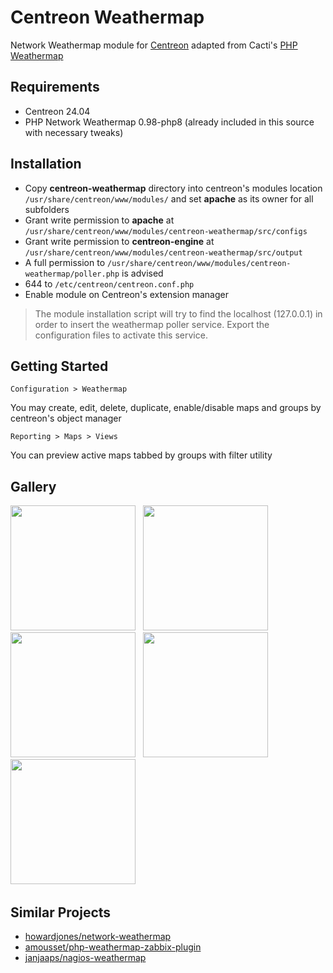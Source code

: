 # Centreon Weathermap
Network Weathermap module for [Centreon](https://github.com/centreon/centreon) adapted from Cacti's [PHP Weathermap](http://www.network-weathermap.com)

## Requirements
* Centreon 24.04
* PHP Network Weathermap 0.98-php8 (already included in this source with necessary tweaks)

## Installation
* Copy **centreon-weathermap** directory into centreon's modules location `/usr/share/centreon/www/modules/` and set **apache** as its owner for all subfolders
* Grant write permission to **apache** at `/usr/share/centreon/www/modules/centreon-weathermap/src/configs`
* Grant write permission to **centreon-engine** at `/usr/share/centreon/www/modules/centreon-weathermap/src/output`
* A full permission to `/usr/share/centreon/www/modules/centreon-weathermap/poller.php` is advised
* 644 to `/etc/centreon/centreon.conf.php`
* Enable module on Centreon's extension manager

> The module installation script will try to find the localhost (127.0.0.1) in order to insert the weathermap poller service. Export the configuration files to activate this service.

## Getting Started
```
Configuration > Weathermap
```
You may create, edit, delete, duplicate, enable/disable maps and groups by centreon's object manager
```
Reporting > Maps > Views
```
You can preview active maps tabbed by groups with filter utility

## Gallery

<img src='https://user-images.githubusercontent.com/25208457/190007848-092daa65-9eba-4e92-adbe-887f930c1921.png' height=200> &nbsp;
<img src='https://user-images.githubusercontent.com/25208457/190008969-2b45fcf3-0c57-4821-a310-bd122abc9be0.png' height=200> &nbsp;
<img src='https://user-images.githubusercontent.com/25208457/190010041-3cfa8c65-ef72-418f-b411-7a486e6866dc.png' height=200> &nbsp;
<img src='https://user-images.githubusercontent.com/25208457/190010566-123ceb74-732c-4a10-9a73-cf1a57ec32bd.png' height=200> &nbsp;
<img src='https://user-images.githubusercontent.com/25208457/190011758-240b4aef-dea5-41f5-be01-96293962892a.png' height=200> &nbsp;

## Similar Projects
* [howardjones/network-weathermap](https://github.com/howardjones/network-weathermap)
* [amousset/php-weathermap-zabbix-plugin](https://github.com/amousset/php-weathermap-zabbix-plugin)
* [janjaaps/nagios-weathermap](https://github.com/janjaaps/nagios-weathermap)
